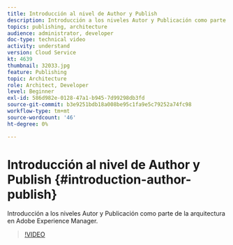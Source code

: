 ```yaml
---
title: Introducción al nivel de Author y Publish
description: Introducción a los niveles Autor y Publicación como parte de la arquitectura en Adobe Experience Manager.
topics: publishing, architecture
audience: administrator, developer
doc-type: technical video
activity: understand
version: Cloud Service
kt: 4639
thumbnail: 32033.jpg
feature: Publishing
topic: Architecture
role: Architect, Developer
level: Beginner
exl-id: 586d982e-0128-47a1-b945-7d99298db3fd
source-git-commit: b3e9251bdb18a008be95c1fa9e5c79252a74fc98
workflow-type: tm+mt
source-wordcount: '46'
ht-degree: 0%

---
```


# Introducción al nivel de Author y Publish {#introduction-author-publish}

Introducción a los niveles Autor y Publicación como parte de la arquitectura en Adobe Experience Manager.

>[!VIDEO](https://video.tv.adobe.com/v/32033?quality=12&learn=on)
